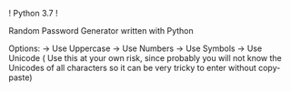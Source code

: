 ! Python 3.7 !

Random Password Generator written with Python

Options:
-> Use Uppercase
-> Use Numbers
-> Use Symbols
-> Use Unicode ( Use this at your own risk, since probably you will not know the Unicodes of all characters so it can be very tricky to enter without copy-paste) 
